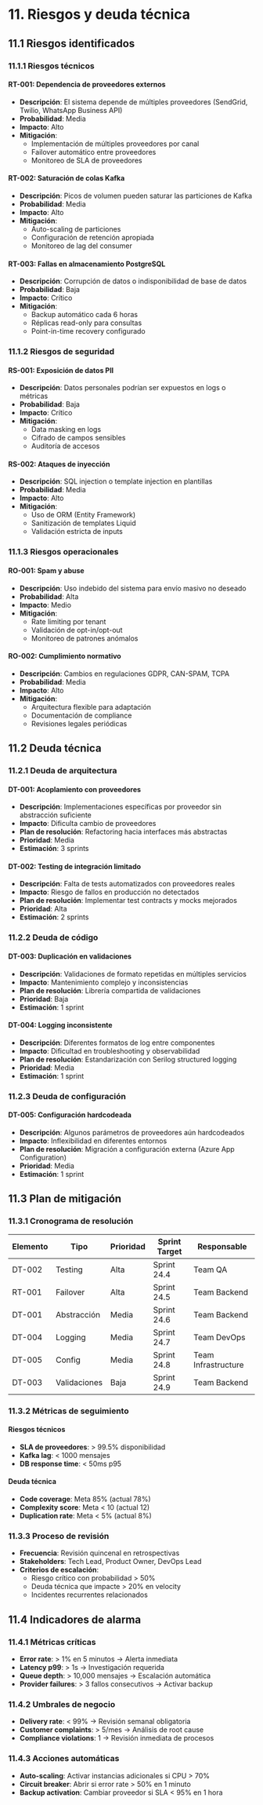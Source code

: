 # 11. Riesgos y deuda técnica

## 11.1 Riesgos identificados

### 11.1.1 Riesgos técnicos

#### RT-001: Dependencia de proveedores externos
- **Descripción**: El sistema depende de múltiples proveedores (SendGrid, Twilio, WhatsApp Business API)
- **Probabilidad**: Media
- **Impacto**: Alto
- **Mitigación**:
  - Implementación de múltiples proveedores por canal
  - Failover automático entre proveedores
  - Monitoreo de SLA de proveedores

#### RT-002: Saturación de colas Kafka
- **Descripción**: Picos de volumen pueden saturar las particiones de Kafka
- **Probabilidad**: Media
- **Impacto**: Alto
- **Mitigación**:
  - Auto-scaling de particiones
  - Configuración de retención apropiada
  - Monitoreo de lag del consumer

#### RT-003: Fallas en almacenamiento PostgreSQL
- **Descripción**: Corrupción de datos o indisponibilidad de base de datos
- **Probabilidad**: Baja
- **Impacto**: Crítico
- **Mitigación**:
  - Backup automático cada 6 horas
  - Réplicas read-only para consultas
  - Point-in-time recovery configurado

### 11.1.2 Riesgos de seguridad

#### RS-001: Exposición de datos PII
- **Descripción**: Datos personales podrían ser expuestos en logs o métricas
- **Probabilidad**: Baja
- **Impacto**: Crítico
- **Mitigación**:
  - Data masking en logs
  - Cifrado de campos sensibles
  - Auditoría de accesos

#### RS-002: Ataques de inyección
- **Descripción**: SQL injection o template injection en plantillas
- **Probabilidad**: Media
- **Impacto**: Alto
- **Mitigación**:
  - Uso de ORM (Entity Framework)
  - Sanitización de templates Liquid
  - Validación estricta de inputs

### 11.1.3 Riesgos operacionales

#### RO-001: Spam y abuse
- **Descripción**: Uso indebido del sistema para envío masivo no deseado
- **Probabilidad**: Alta
- **Impacto**: Medio
- **Mitigación**:
  - Rate limiting por tenant
  - Validación de opt-in/opt-out
  - Monitoreo de patrones anómalos

#### RO-002: Cumplimiento normativo
- **Descripción**: Cambios en regulaciones GDPR, CAN-SPAM, TCPA
- **Probabilidad**: Media
- **Impacto**: Alto
- **Mitigación**:
  - Arquitectura flexible para adaptación
  - Documentación de compliance
  - Revisiones legales periódicas

## 11.2 Deuda técnica

### 11.2.1 Deuda de arquitectura

#### DT-001: Acoplamiento con proveedores
- **Descripción**: Implementaciones específicas por proveedor sin abstracción suficiente
- **Impacto**: Dificulta cambio de proveedores
- **Plan de resolución**: Refactoring hacia interfaces más abstractas
- **Prioridad**: Media
- **Estimación**: 3 sprints

#### DT-002: Testing de integración limitado
- **Descripción**: Falta de tests automatizados con proveedores reales
- **Impacto**: Riesgo de fallos en producción no detectados
- **Plan de resolución**: Implementar test contracts y mocks mejorados
- **Prioridad**: Alta
- **Estimación**: 2 sprints

### 11.2.2 Deuda de código

#### DT-003: Duplicación en validaciones
- **Descripción**: Validaciones de formato repetidas en múltiples servicios
- **Impacto**: Mantenimiento complejo y inconsistencias
- **Plan de resolución**: Librería compartida de validaciones
- **Prioridad**: Baja
- **Estimación**: 1 sprint

#### DT-004: Logging inconsistente
- **Descripción**: Diferentes formatos de log entre componentes
- **Impacto**: Dificultad en troubleshooting y observabilidad
- **Plan de resolución**: Estandarización con Serilog structured logging
- **Prioridad**: Media
- **Estimación**: 1 sprint

### 11.2.3 Deuda de configuración

#### DT-005: Configuración hardcodeada
- **Descripción**: Algunos parámetros de proveedores aún hardcodeados
- **Impacto**: Inflexibilidad en diferentes entornos
- **Plan de resolución**: Migración a configuración externa (Azure App Configuration)
- **Prioridad**: Media
- **Estimación**: 1 sprint

## 11.3 Plan de mitigación

### 11.3.1 Cronograma de resolución

| Elemento | Tipo | Prioridad | Sprint Target | Responsable |
|----------|------|-----------|---------------|-------------|
| DT-002 | Testing | Alta | Sprint 24.4 | Team QA |
| RT-001 | Failover | Alta | Sprint 24.5 | Team Backend |
| DT-001 | Abstracción | Media | Sprint 24.6 | Team Backend |
| DT-004 | Logging | Media | Sprint 24.7 | Team DevOps |
| DT-005 | Config | Media | Sprint 24.8 | Team Infrastructure |
| DT-003 | Validaciones | Baja | Sprint 24.9 | Team Backend |

### 11.3.2 Métricas de seguimiento

#### Riesgos técnicos
- **SLA de proveedores**: > 99.5% disponibilidad
- **Kafka lag**: < 1000 mensajes
- **DB response time**: < 50ms p95

#### Deuda técnica
- **Code coverage**: Meta 85% (actual 78%)
- **Complexity score**: Meta < 10 (actual 12)
- **Duplication rate**: Meta < 5% (actual 8%)

### 11.3.3 Proceso de revisión

- **Frecuencia**: Revisión quincenal en retrospectivas
- **Stakeholders**: Tech Lead, Product Owner, DevOps Lead
- **Criterios de escalación**:
  - Riesgo crítico con probabilidad > 50%
  - Deuda técnica que impacte > 20% en velocity
  - Incidentes recurrentes relacionados

## 11.4 Indicadores de alarma

### 11.4.1 Métricas críticas
- **Error rate**: > 1% en 5 minutos → Alerta inmediata
- **Latency p99**: > 1s → Investigación requerida
- **Queue depth**: > 10,000 mensajes → Escalación automática
- **Provider failures**: > 3 fallos consecutivos → Activar backup

### 11.4.2 Umbrales de negocio
- **Delivery rate**: < 99% → Revisión semanal obligatoria
- **Customer complaints**: > 5/mes → Análisis de root cause
- **Compliance violations**: 1 → Revisión inmediata de procesos

### 11.4.3 Acciones automáticas
- **Auto-scaling**: Activar instancias adicionales si CPU > 70%
- **Circuit breaker**: Abrir si error rate > 50% en 1 minuto
- **Backup activation**: Cambiar proveedor si SLA < 95% en 1 hora
